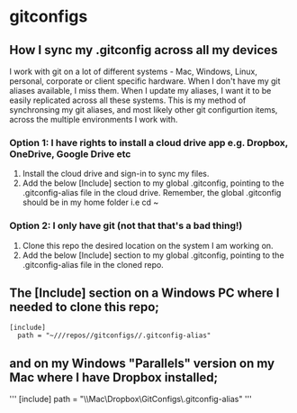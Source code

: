 # gitconfigs
## How I sync my .gitconfig across all my devices

I work with git on a lot of different systems - Mac, Windows, Linux, personal, corporate or client specific hardware. When I don't have my git aliases available, I miss them. When I update my aliases, I want it to be easily replicated across all these systems. This is my method of synchronsing my git aliases, and most likely other git configurtion items, across the multiple environments I work with.

### Option 1: I have rights to install a cloud drive app e.g. Dropbox, OneDrive, Google Drive etc
1. Install the cloud drive and sign-in to sync my files.
2. Add the below [Include] section to my global .gitconfig, pointing to the .gitconfig-alias file in the cloud drive. Remember, the global .gitconfig should be in my home folder i.e cd ~

### Option 2: I only have git (not that that's a bad thing!)
1. Clone this repo the desired location on the system I am working on.
2. Add the below [Include] section to my global .gitconfig, pointing to the .gitconfig-alias file in the cloned repo.

## The [Include] section on a Windows PC where I needed to clone this repo;
```
[include]
  path = "~///repos//gitconfigs//.gitconfig-alias"
```

## and on my Windows "Parallels" version on my Mac where I have Dropbox installed;
'''
[include]
  path = "\\\\Mac\\Dropbox\\GitConfigs\\.gitconfig-alias"
'''


